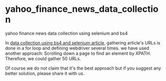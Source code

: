 # yahoo_finance_news_data_collection
yahoo finance news data collection using selenium and bs4

In [data collection using bs4 and selenium article](https://zzhu17.medium.com/web-scraping-yahoo-finance-news-a18f9b20ee8a), gathering article's URLs is done in a for loop and defining webdriver several times. we have used another approach: Scrolling down a page to find an element by XPATH. Therefore, we could gather 50 URLs.

Of course we do not claim that it's the best approach but if you suggest any better solution, please share it with us.
